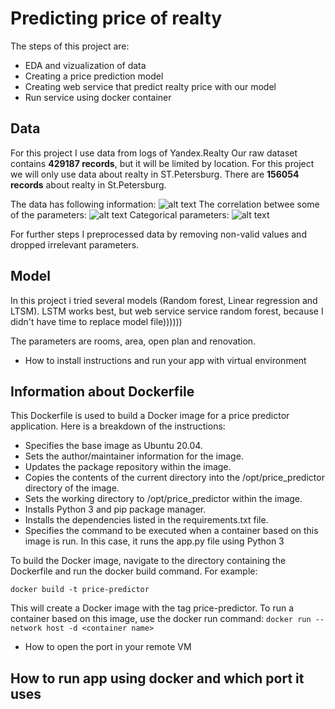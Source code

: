 # Predicting price of realty

The steps of this project are:
* EDA and vizualization of data
* Creating a price prediction model
* Creating web service that predict realty price with our model
* Run service using docker container

## Data
For this project I use data from logs of Yandex.Realty
Our raw dataset contains **429187 records**, but it will be limited by location. For this project we will only use data about realty in ST.Petersburg. There are **156054 records** about realty in St.Petersburg.

The data has following information: 
![alt text](https://github.com/AleksandraOD/flaskProjectFinal/blob/main/Снимок%20экрана%202023-06-10%20в%2007.30.42.png)
The correlation betwee some of the parameters:
![alt text](https://github.com/AleksandraOD/flaskProjectFinal/blob/main/heatmap.png)
Categorical parameters:
![alt text](https://github.com/AleksandraOD/flaskProjectFinal/blob/main/Categorical%20data.png)

For further steps I preprocessed data by removing non-valid values and dropped irrelevant parameters.

## Model

In this project i tried several models (Random forest, Linear regression and LTSM). LSTM works best, but web service service random forest, because I didn't have time to replace model file))))))

The parameters are rooms, area, open plan and renovation.
	
* How to install instructions and run your app with virtual environment
	
## Information about Dockerfile
This Dockerfile is used to build a Docker image for a price predictor application. Here is a breakdown of the instructions:

* Specifies the base image as Ubuntu 20.04.
* Sets the author/maintainer information for the image.
* Updates the package repository within the image.
* Copies the contents of the current directory into the /opt/price_predictor directory of the image.
* Sets the working directory to /opt/price_predictor within the image.
* Installs Python 3 and pip package manager.
* Installs the dependencies listed in the requirements.txt file.
* Specifies the command to be executed when a container based on this image is run. In this case, it runs the app.py file using Python 3

To build the Docker image, navigate to the directory containing the Dockerfile and run the docker build command. For example:

```docker build -t price-predictor```

This will create a Docker image with the tag price-predictor. To run a container based on this image, use the docker run command:
```docker run --network host -d <container name>```


	
* How to open the port in your remote VM
	
## How to run app using docker and which port it uses


